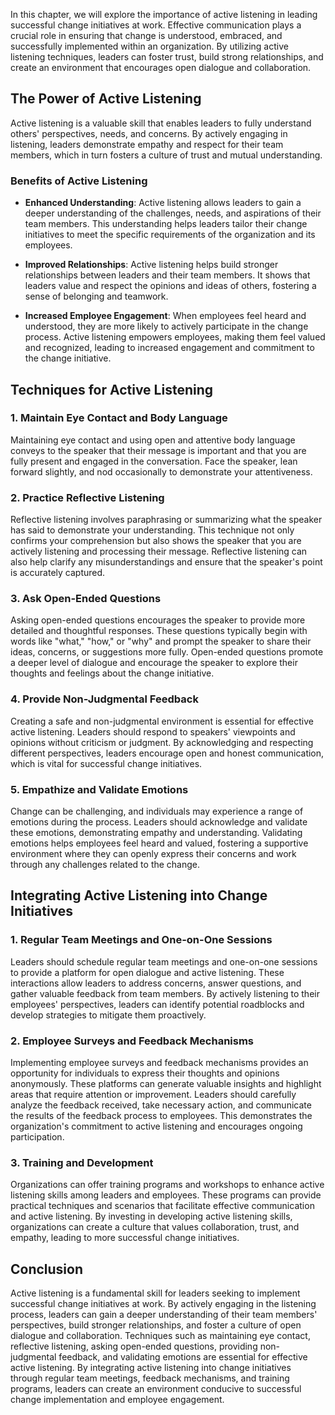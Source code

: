 
In this chapter, we will explore the importance of active listening in leading successful change initiatives at work. Effective communication plays a crucial role in ensuring that change is understood, embraced, and successfully implemented within an organization. By utilizing active listening techniques, leaders can foster trust, build strong relationships, and create an environment that encourages open dialogue and collaboration.

The Power of Active Listening
-----------------------------

Active listening is a valuable skill that enables leaders to fully understand others' perspectives, needs, and concerns. By actively engaging in listening, leaders demonstrate empathy and respect for their team members, which in turn fosters a culture of trust and mutual understanding.

### Benefits of Active Listening

* **Enhanced Understanding**: Active listening allows leaders to gain a deeper understanding of the challenges, needs, and aspirations of their team members. This understanding helps leaders tailor their change initiatives to meet the specific requirements of the organization and its employees.

* **Improved Relationships**: Active listening helps build stronger relationships between leaders and their team members. It shows that leaders value and respect the opinions and ideas of others, fostering a sense of belonging and teamwork.

* **Increased Employee Engagement**: When employees feel heard and understood, they are more likely to actively participate in the change process. Active listening empowers employees, making them feel valued and recognized, leading to increased engagement and commitment to the change initiative.

Techniques for Active Listening
-------------------------------

### 1. Maintain Eye Contact and Body Language

Maintaining eye contact and using open and attentive body language conveys to the speaker that their message is important and that you are fully present and engaged in the conversation. Face the speaker, lean forward slightly, and nod occasionally to demonstrate your attentiveness.

### 2. Practice Reflective Listening

Reflective listening involves paraphrasing or summarizing what the speaker has said to demonstrate your understanding. This technique not only confirms your comprehension but also shows the speaker that you are actively listening and processing their message. Reflective listening can also help clarify any misunderstandings and ensure that the speaker's point is accurately captured.

### 3. Ask Open-Ended Questions

Asking open-ended questions encourages the speaker to provide more detailed and thoughtful responses. These questions typically begin with words like "what," "how," or "why" and prompt the speaker to share their ideas, concerns, or suggestions more fully. Open-ended questions promote a deeper level of dialogue and encourage the speaker to explore their thoughts and feelings about the change initiative.

### 4. Provide Non-Judgmental Feedback

Creating a safe and non-judgmental environment is essential for effective active listening. Leaders should respond to speakers' viewpoints and opinions without criticism or judgment. By acknowledging and respecting different perspectives, leaders encourage open and honest communication, which is vital for successful change initiatives.

### 5. Empathize and Validate Emotions

Change can be challenging, and individuals may experience a range of emotions during the process. Leaders should acknowledge and validate these emotions, demonstrating empathy and understanding. Validating emotions helps employees feel heard and valued, fostering a supportive environment where they can openly express their concerns and work through any challenges related to the change.

Integrating Active Listening into Change Initiatives
----------------------------------------------------

### 1. Regular Team Meetings and One-on-One Sessions

Leaders should schedule regular team meetings and one-on-one sessions to provide a platform for open dialogue and active listening. These interactions allow leaders to address concerns, answer questions, and gather valuable feedback from team members. By actively listening to their employees' perspectives, leaders can identify potential roadblocks and develop strategies to mitigate them proactively.

### 2. Employee Surveys and Feedback Mechanisms

Implementing employee surveys and feedback mechanisms provides an opportunity for individuals to express their thoughts and opinions anonymously. These platforms can generate valuable insights and highlight areas that require attention or improvement. Leaders should carefully analyze the feedback received, take necessary action, and communicate the results of the feedback process to employees. This demonstrates the organization's commitment to active listening and encourages ongoing participation.

### 3. Training and Development

Organizations can offer training programs and workshops to enhance active listening skills among leaders and employees. These programs can provide practical techniques and scenarios that facilitate effective communication and active listening. By investing in developing active listening skills, organizations can create a culture that values collaboration, trust, and empathy, leading to more successful change initiatives.

Conclusion
----------

Active listening is a fundamental skill for leaders seeking to implement successful change initiatives at work. By actively engaging in the listening process, leaders can gain a deeper understanding of their team members' perspectives, build stronger relationships, and foster a culture of open dialogue and collaboration. Techniques such as maintaining eye contact, reflective listening, asking open-ended questions, providing non-judgmental feedback, and validating emotions are essential for effective active listening. By integrating active listening into change initiatives through regular team meetings, feedback mechanisms, and training programs, leaders can create an environment conducive to successful change implementation and employee engagement.

